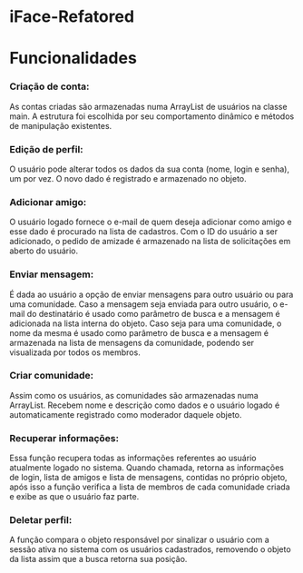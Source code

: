 # iFace-Refatored

# Funcionalidades

### Criação de conta:
  As contas criadas são armazenadas numa ArrayList de usuários na classe main. A estrutura foi escolhida por seu comportamento dinâmico e métodos de manipulação existentes.

### Edição de perfil:
  O usuário pode alterar todos os dados da sua conta (nome, login e senha), um por vez. O novo dado é registrado e armazenado no objeto.

### Adicionar amigo:
  O usuário logado fornece o e-mail de quem deseja adicionar como amigo e esse dado é procurado na lista de cadastros. Com o ID do usuário a ser adicionado, o pedido de amizade é armazenado na lista de solicitações em aberto do usuário.

### Enviar mensagem:
  É dada ao usuário a opção de enviar mensagens para outro usuário ou para uma comunidade.
  Caso a mensagem seja enviada para outro usuário, o e-mail do destinatário é usado como parâmetro de busca e a mensagem é adicionada na lista interna do objeto. Caso seja para uma comunidade, o nome da mesma é usado como parâmetro de busca e a mensagem é armazenada na lista de mensagens da comunidade, podendo ser visualizada por todos os membros.

### Criar comunidade:
  Assim como os usuários, as comunidades são armazenadas numa ArrayList. Recebem nome e descrição como dados e o usuário logado é automaticamente registrado como moderador daquele objeto.

### Recuperar informações:
  Essa função recupera todas as informações referentes ao usuário atualmente logado no sistema. Quando chamada, retorna as informações de login, lista de amigos e lista de mensagens, contidas no próprio objeto, após isso a função verifica a lista de membros de cada comunidade criada e exibe as que o usuário faz parte.

### Deletar perfil:
  A função compara o objeto responsável por sinalizar o usuário com a sessão ativa no sistema com os usuários cadastrados, removendo o objeto da lista assim que a busca retorna sua posição.

